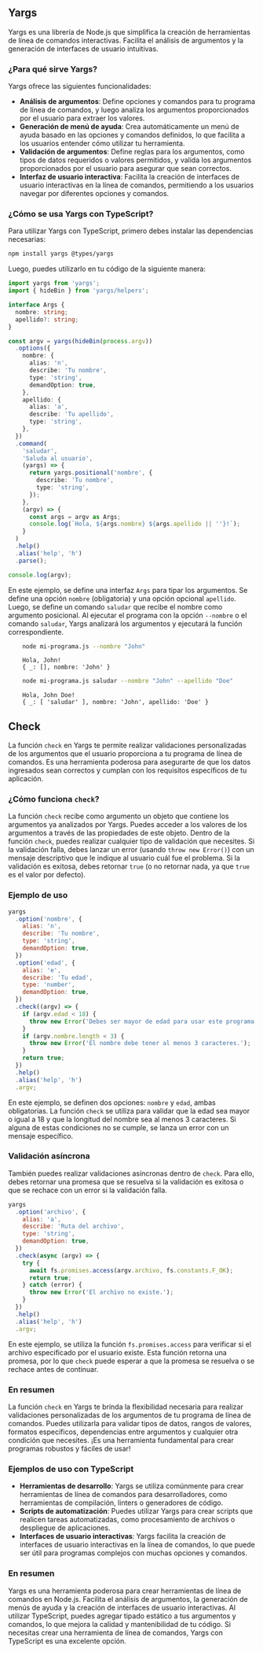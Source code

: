
## Yargs

Yargs es una librería de Node.js que simplifica la creación de herramientas de línea de comandos interactivas. Facilita el análisis de argumentos y la generación de interfaces de usuario intuitivas.

### ¿Para qué sirve Yargs?

Yargs ofrece las siguientes funcionalidades:

* **Análisis de argumentos**: Define opciones y comandos para tu programa de línea de comandos, y luego analiza los argumentos proporcionados por el usuario para extraer los valores.
* **Generación de menú de ayuda**: Crea automáticamente un menú de ayuda basado en las opciones y comandos definidos, lo que facilita a los usuarios entender cómo utilizar tu herramienta.
* **Validación de argumentos**: Define reglas para los argumentos, como tipos de datos requeridos o valores permitidos, y valida los argumentos proporcionados por el usuario para asegurar que sean correctos.
* **Interfaz de usuario interactiva**: Facilita la creación de interfaces de usuario interactivas en la línea de comandos, permitiendo a los usuarios navegar por diferentes opciones y comandos.

### ¿Cómo se usa Yargs con TypeScript?

Para utilizar Yargs con TypeScript, primero debes instalar las dependencias necesarias:

```bash
npm install yargs @types/yargs
```

Luego, puedes utilizarlo en tu código de la siguiente manera:

```typescript
import yargs from 'yargs';
import { hideBin } from 'yargs/helpers';

interface Args {
  nombre: string;
  apellido?: string;
}

const argv = yargs(hideBin(process.argv))
  .options({
    nombre: {
      alias: 'n',
      describe: 'Tu nombre',
      type: 'string',
      demandOption: true,
    },
    apellido: {
      alias: 'a',
      describe: 'Tu apellido',
      type: 'string',
    },
  })
  .command(
    'saludar',
    'Saluda al usuario',
    (yargs) => {
      return yargs.positional('nombre', {
        describe: 'Tu nombre',
        type: 'string',
      });
    },
    (argv) => {
      const args = argv as Args;
      console.log(`Hola, ${args.nombre} ${args.apellido || ''}!`);
    }
  )
  .help()
  .alias('help', 'h')
  .parse();

console.log(argv);
```

En este ejemplo, se define una interfaz `Args` para tipar los argumentos. Se define una opción `nombre` (obligatoria) y una opción opcional `apellido`. Luego, se define un comando `saludar` que recibe el nombre como argumento posicional. Al ejecutar el programa con la opción `--nombre` o el comando `saludar`, Yargs analizará los argumentos y ejecutará la función correspondiente.

```bash
    node mi-programa.js --nombre "John"
```
```
    Hola, John!
    { _: [], nombre: 'John' }
```

```bash
    node mi-programa.js saludar --nombre "John" --apellido "Doe"
```
```
    Hola, John Doe!
    { _: [ 'saludar' ], nombre: 'John', apellido: 'Doe' }
```

## Check

La función `check` en Yargs te permite realizar validaciones personalizadas de los argumentos que el usuario proporciona a tu programa de línea de comandos. Es una herramienta poderosa para asegurarte de que los datos ingresados sean correctos y cumplan con los requisitos específicos de tu aplicación.

### ¿Cómo funciona `check`?

La función `check` recibe como argumento un objeto que contiene los argumentos ya analizados por Yargs. Puedes acceder a los valores de los argumentos a través de las propiedades de este objeto. Dentro de la función `check`, puedes realizar cualquier tipo de validación que necesites. Si la validación falla, debes lanzar un error (usando `throw new Error()`) con un mensaje descriptivo que le indique al usuario cuál fue el problema. Si la validación es exitosa, debes retornar `true` (o no retornar nada, ya que `true` es el valor por defecto).

### Ejemplo de uso

```javascript
yargs
  .option('nombre', {
    alias: 'n',
    describe: 'Tu nombre',
    type: 'string',
    demandOption: true,
  })
  .option('edad', {
    alias: 'e',
    describe: 'Tu edad',
    type: 'number',
    demandOption: true,
  })
  .check((argv) => {
    if (argv.edad < 18) {
      throw new Error('Debes ser mayor de edad para usar este programa.');
    }
    if (argv.nombre.length < 3) {
      throw new Error('El nombre debe tener al menos 3 caracteres.');
    }
    return true;
  })
  .help()
  .alias('help', 'h')
  .argv;
```

En este ejemplo, se definen dos opciones: `nombre` y `edad`, ambas obligatorias. La función `check` se utiliza para validar que la edad sea mayor o igual a 18 y que la longitud del nombre sea al menos 3 caracteres. Si alguna de estas condiciones no se cumple, se lanza un error con un mensaje específico.

### Validación asíncrona

También puedes realizar validaciones asíncronas dentro de `check`. Para ello, debes retornar una promesa que se resuelva si la validación es exitosa o que se rechace con un error si la validación falla.

```javascript
yargs
  .option('archivo', {
    alias: 'a',
    describe: 'Ruta del archivo',
    type: 'string',
    demandOption: true,
  })
  .check(async (argv) => {
    try {
      await fs.promises.access(argv.archivo, fs.constants.F_OK);
      return true;
    } catch (error) {
      throw new Error('El archivo no existe.');
    }
  })
  .help()
  .alias('help', 'h')
  .argv;
```

En este ejemplo, se utiliza la función `fs.promises.access` para verificar si el archivo especificado por el usuario existe. Esta función retorna una promesa, por lo que `check` puede esperar a que la promesa se resuelva o se rechace antes de continuar.

### En resumen

La función `check` en Yargs te brinda la flexibilidad necesaria para realizar validaciones personalizadas de los argumentos de tu programa de línea de comandos. Puedes utilizarla para validar tipos de datos, rangos de valores, formatos específicos, dependencias entre argumentos y cualquier otra condición que necesites. ¡Es una herramienta fundamental para crear programas robustos y fáciles de usar!


### Ejemplos de uso con TypeScript

* **Herramientas de desarrollo**: Yargs se utiliza comúnmente para crear herramientas de línea de comandos para desarrolladores, como herramientas de compilación, linters o generadores de código.
* **Scripts de automatización**: Puedes utilizar Yargs para crear scripts que realicen tareas automatizadas, como procesamiento de archivos o despliegue de aplicaciones.
* **Interfaces de usuario interactivas**: Yargs facilita la creación de interfaces de usuario interactivas en la línea de comandos, lo que puede ser útil para programas complejos con muchas opciones y comandos.

### En resumen

Yargs es una herramienta poderosa para crear herramientas de línea de comandos en Node.js. Facilita el análisis de argumentos, la generación de menús de ayuda y la creación de interfaces de usuario interactivas. Al utilizar TypeScript, puedes agregar tipado estático a tus argumentos y comandos, lo que mejora la calidad y mantenibilidad de tu código. Si necesitas crear una herramienta de línea de comandos, Yargs con TypeScript es una excelente opción.
